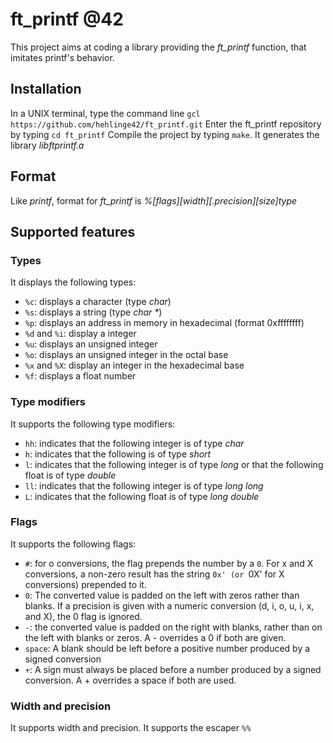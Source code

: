 # ft_printf @42

This project aims at coding a library providing the *ft_printf* function, that imitates printf's behavior.

## Installation

In a UNIX terminal, type the command line `gcl https://github.com/hehlinge42/ft_printf.git`
Enter the ft_printf repository by typing `cd ft_printf`
Compile the project by typing `make`. It generates the library *libftprintf.a*

## Format

Like *printf*, format for *ft_printf* is *%[flags][width][.precision][size]type*

## Supported features

### Types

It displays the following types:
- `%c`: displays a character (type *char*)
- `%s`: displays a string (type *char \**)
- `%p`: displays an address in memory in hexadecimal (format 0xffffffff)
- `%d` and `%i`: display a integer
- `%u`: displays an unsigned integer
- `%o`: displays an unsigned integer in the octal base
- `%x` and `%X`: display an integer in the hexadecimal base
- `%f`: displays a float number

### Type modifiers

It supports the following type modifiers:
- `hh`: indicates that the following integer is of type *char*
- `h`: indicates that the following is of type *short*
- `l`: indicates that the following integer is of type *long* or that the following float is of type *double*
- `ll`: indicates that the following integer is of type *long long*
- `L`: indicates that the following float is of type *long double*

### Flags

It supports the following flags:
- `#`: for o conversions, the flag prepends the number by a `0`. For x and X conversions, a non-zero result has the string `0x' (or `0X' for X conversions) prepended to it.
- `0`: The converted value is padded on the left with zeros rather than blanks. If a precision is given with a numeric conversion (d, i, o, u, i, x, and X), the 0 flag is ignored.
- `-`: the converted value is padded on the right with blanks, rather than on the left with blanks or zeros.  A - overrides a 0 if both are given.
- `space`: A blank should be left before a positive number produced by a signed conversion
- `+`: A sign must always be placed before a number produced by a signed conversion.  A + overrides a space if both are used.

### Width and precision

It supports width and precision.
It supports the escaper `%%`



